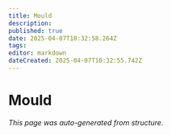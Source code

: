 ```yaml
---
title: Mould
description: 
published: true
date: 2025-04-07T10:32:58.264Z
tags: 
editor: markdown
dateCreated: 2025-04-07T10:32:55.742Z
---
```


# Mould

*This page was auto-generated from structure.*